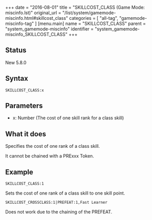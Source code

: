 +++
date = "2016-08-01"
title = "SKILLCOST_CLASS (Game Mode: miscinfo.lst)"
original_url = "/list/system/gamemode-miscinfo.html#skillcost_class"
categories = [ "all-tag", "gamemode-miscinfo-tag" ]
[menu.main]
    name = "SKILLCOST_CLASS"
    parent = "system_gamemode-miscinfo"
    identifier = "system_gamemode-miscinfo_SKILLCOST_CLASS"
+++

## Status

New 5.8.0

## Syntax

`SKILLCOST_CLASS:x`

## Parameters

-   x: Number (The cost of one skill rank for a
    class skill)



What it does
------------

Specifies the cost of one rank of a class skill.

It cannot be chained with a PRExxx Token.

Example
-------

`SKILLCOST_CLASS:1`

Sets the cost of one rank of a class skill to one skill point.

`SKILLCOST_CROSSCLASS:1|PREFEAT:1,Fast Learner`

Does not work due to the chaining of the PREFEAT.

